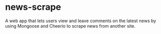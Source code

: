 # news-scrape
A web app that lets users view and leave comments on the latest news by using Mongoose and Cheerio to scrape news from another site.
